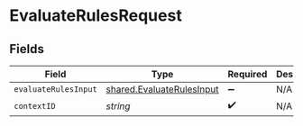 # EvaluateRulesRequest


## Fields

| Field                                                                  | Type                                                                   | Required                                                               | Description                                                            |
| ---------------------------------------------------------------------- | ---------------------------------------------------------------------- | ---------------------------------------------------------------------- | ---------------------------------------------------------------------- |
| `evaluateRulesInput`                                                   | [shared.EvaluateRulesInput](../../models/shared/evaluaterulesinput.md) | :heavy_minus_sign:                                                     | N/A                                                                    |
| `contextID`                                                            | *string*                                                               | :heavy_check_mark:                                                     | N/A                                                                    |
